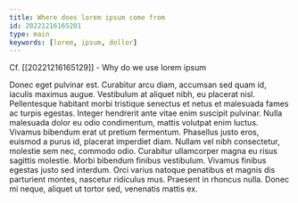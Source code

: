 ```yaml
---
title: Where does lorem ipsum come from
id: 20221216165201
type: main
keywords: [lorem, ipsum, dollor]
---
```


Cf. [[20221216165129]] - Why do we use lorem ipsum 

Donec eget pulvinar est. Curabitur arcu diam, accumsan sed quam id, iaculis maximus augue. Vestibulum at aliquet nibh, eu placerat nisl. Pellentesque habitant morbi tristique senectus et netus et malesuada fames ac turpis egestas. Integer hendrerit ante vitae enim suscipit pulvinar. Nulla malesuada dolor eu odio condimentum, mattis volutpat enim luctus. Vivamus bibendum erat ut pretium fermentum. Phasellus justo eros, euismod a purus id, placerat imperdiet diam. Nullam vel nibh consectetur, molestie sem nec, commodo odio. Curabitur ullamcorper magna eu risus sagittis molestie. Morbi bibendum finibus vestibulum. Vivamus finibus egestas justo sed interdum. Orci varius natoque penatibus et magnis dis parturient montes, nascetur ridiculus mus. Praesent in rhoncus nulla. Donec mi neque, aliquet ut tortor sed, venenatis mattis ex.
